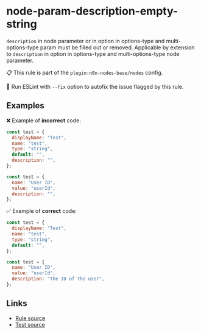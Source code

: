 [//]: # "File generated from a template. Do not edit this file directly."

# node-param-description-empty-string

`description` in node parameter or in option in options-type and multi-options-type param must be filled out or removed. Applicable by extension to `description` in option in options-type and multi-options-type node parameter.

📋 This rule is part of the `plugin:n8n-nodes-base/nodes` config.

🔧 Run ESLint with `--fix` option to autofix the issue flagged by this rule.

## Examples

❌ Example of **incorrect** code:

```js
const test = {
  displayName: "Test",
  name: "test",
  type: "string",
  default: "",
  description: "",
};

const test = {
  name: "User ID",
  value: "userId",
  description: "",
};
```

✅ Example of **correct** code:

```js
const test = {
  displayName: "Test",
  name: "test",
  type: "string",
  default: "",
};

const test = {
  name: "User ID",
  value: "userId",
  description: "The ID of the user",
};
```

## Links

- [Rule source](../../lib/rules/node-param-description-empty-string.ts)
- [Test source](../../tests/node-param-description-empty-string.test.ts)

